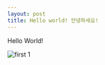 ```yaml
---
layout: post
title: Hello world! 안녕하세요!
---
```


Hello World!

 
![first 1]({{site.baseurl}}/assets/images/blog/Hello_World/11.jpg)
